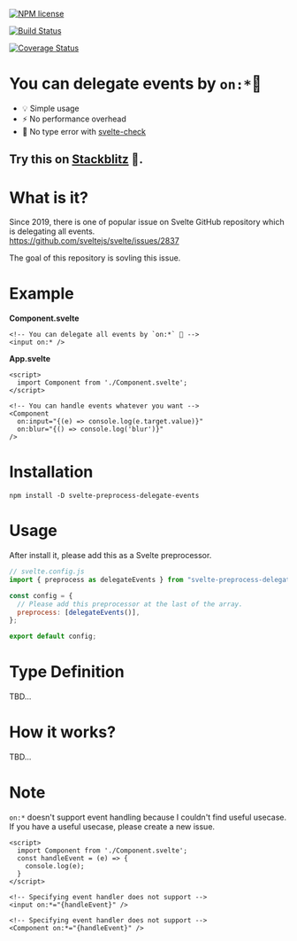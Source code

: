 [![NPM license](https://img.shields.io/npm/l/svelte-preprocess-delegate-events.svg)](https://www.npmjs.com/package/svelte-preprocess-delegate-events)

[![Build Status](https://github.com/baseballyama/svelte-preprocess-delegate-events/workflows/CI/badge.svg?branch=main)](https://github.com/baseballyama/svelte-preprocess-delegate-events/actions?query=workflow:ci)

[![Coverage Status](https://coveralls.io/repos/github/baseballyama/svelte-preprocess-delegate-events/badge.svg?branch=main)](https://coveralls.io/github/baseballyama/svelte-preprocess-delegate-events?branch=main)

# You can delegate events by `on:*`🎉

- 💡 Simple usage
- ⚡️ No performance overhead
- 🔑 No type error with [svelte-check](https://github.com/sveltejs/language-tools/tree/master/packages/svelte-check)

## Try this on [Stackblitz](https://stackblitz.com/) 🚀.

# What is it?

Since 2019, there is one of popular issue on Svelte GitHub repository which is delegating all events.<br>
https://github.com/sveltejs/svelte/issues/2837

The goal of this repository is sovling this issue.

<!-- TODO: UPDATE LINK -->

# Example

**Component.svelte**

```svelte
<!-- You can delegate all events by `on:*` 🎉 -->
<input on:* />
```

**App.svelte**

```svelte
<script>
  import Component from './Component.svelte';
</script>

<!-- You can handle events whatever you want -->
<Component
  on:input="{(e) => console.log(e.target.value)}"
  on:blur="{() => console.log('blur')}"
/>
```

# Installation

```shell
npm install -D svelte-preprocess-delegate-events
```

# Usage

After install it, please add this as a Svelte preprocessor.

```js
// svelte.config.js
import { preprocess as delegateEvents } from "svelte-preprocess-delegate-events";

const config = {
  // Please add this preprocessor at the last of the array.
  preprocess: [delegateEvents()],
};

export default config;
```

# Type Definition

<!-- TODO: TBD -->

TBD...

# How it works?

<!-- TODO: TBD -->

TBD...

# Note

`on:*` doesn't support event handling because I couldn't find useful usecase.
If you have a useful usecase, please create a new issue.

```svelte
<script>
  import Component from './Component.svelte';
  const handleEvent = (e) => {
    console.log(e);
  }
</script>

<!-- Specifying event handler does not support -->
<input on:*="{handleEvent}" />

<!-- Specifying event handler does not support -->
<Component on:*="{handleEvent}" />
```
